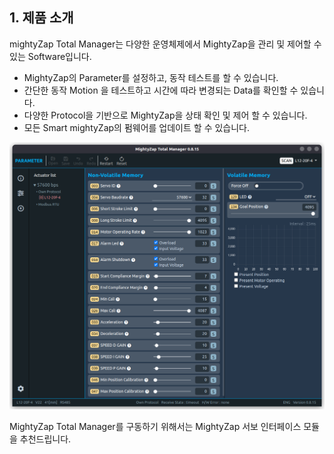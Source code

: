 
## 1. 제품 소개
mightyZap Total Manager는 다양한 운영체제에서 MightyZap을 관리 및 제어할 수 있는 Software입니다.

- MightyZap의 Parameter를 설정하고, 동작 테스트를 할 수 있습니다.
- 간단한 동작 Motion 을 테스트하고 시간에 따라 변경되는 Data를 확인할 수 있습니다.
- 다양한 Protocol을 기반으로 MightyZap을 상태 확인 및 제어 할 수 있습니다.
- 모든 Smart mightyZap의 펌웨어를 업데이트 할 수 있습니다.

![fullshot](./img/controlfuulshot.png)

MightyZap Total Manager를 구동하기 위해서는 MightyZap 서보 인터페이스 모듈을 추천드립니다.
